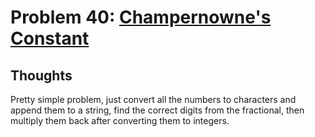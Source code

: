 # Problem 40: [Champernowne's Constant](https://projecteuler.net/problem=40)

## Thoughts
Pretty simple problem, just convert all the numbers to characters and append them to a string, find the correct digits from the fractional, then multiply them back after converting them to integers.